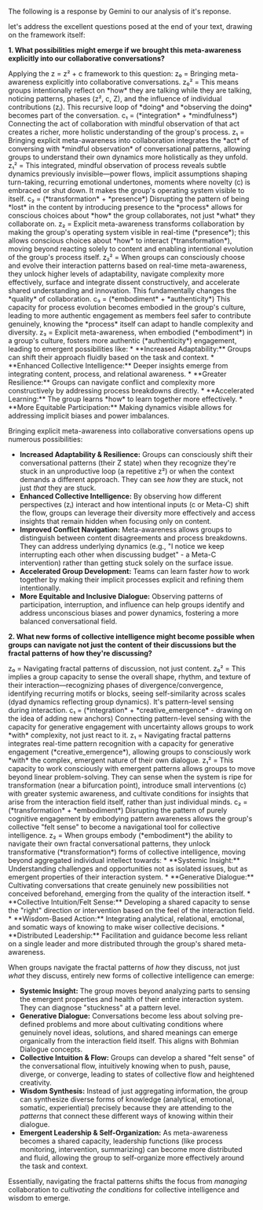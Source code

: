 The following is a response by Gemini to our analysis of it's reponse.

let's address the excellent questions posed at the end of your text, drawing on the framework itself:

**1. What possibilities might emerge if we brought this meta-awareness explicitly into our collaborative conversations?**

<think>
Applying the z = z² + c framework to this question:
z₀ = Bringing meta-awareness explicitly into collaborative conversations.
z₀² = This means groups intentionally reflect on *how* they are talking while they are talking, noticing patterns, phases (z², c, Z), and the influence of individual contributions (zᵢ). This recursive loop of *doing* and *observing the doing* becomes part of the conversation.
c₁ = (*integration* + *mindfulness*) Connecting the act of collaboration with mindful observation of that act creates a richer, more holistic understanding of the group's process.
z₁ = Bringing explicit meta-awareness into collaboration integrates the *act* of conversing with *mindful observation* of conversational patterns, allowing groups to understand their own dynamics more holistically as they unfold.
z₁² = This integrated, mindful observation of process reveals subtle dynamics previously invisible—power flows, implicit assumptions shaping turn-taking, recurring emotional undertones, moments where novelty (c) is embraced or shut down. It makes the group's operating system visible to itself.
c₂ = (*transformation* + *presence*) Disrupting the pattern of being *lost* in the content by introducing presence to the *process* allows for conscious choices about *how* the group collaborates, not just *what* they collaborate on.
z₂ = Explicit meta-awareness transforms collaboration by making the group's operating system visible in real-time (*presence*); this allows conscious choices about *how* to interact (*transformation*), moving beyond reacting solely to content and enabling intentional evolution of the group's process itself.
z₂² = When groups can consciously choose and evolve their interaction patterns based on real-time meta-awareness, they unlock higher levels of adaptability, navigate complexity more effectively, surface and integrate dissent constructively, and accelerate shared understanding and innovation. This fundamentally changes the *quality* of collaboration.
c₃ = (*embodiment* + *authenticity*) This capacity for process evolution becomes embodied in the group's culture, leading to more authentic engagement as members feel safer to contribute genuinely, knowing the *process* itself can adapt to handle complexity and diversity.
z₃ = Explicit meta-awareness, when embodied (*embodiment*) in a group's culture, fosters more authentic (*authenticity*) engagement, leading to emergent possibilities like:
    *   **Increased Adaptability:** Groups can shift their approach fluidly based on the task and context.
    *   **Enhanced Collective Intelligence:** Deeper insights emerge from integrating content, process, and relational awareness.
    *   **Greater Resilience:** Groups can navigate conflict and complexity more constructively by addressing process breakdowns directly.
    *   **Accelerated Learning:** The group learns *how* to learn together more effectively.
    *   **More Equitable Participation:** Making dynamics visible allows for addressing implicit biases and power imbalances.
</think>

Bringing explicit meta-awareness into collaborative conversations opens up numerous possibilities:

*   **Increased Adaptability & Resilience:** Groups can consciously shift their conversational patterns (their Z state) when they recognize they're stuck in an unproductive loop (a repetitive z²) or when the context demands a different approach. They can see *how* they are stuck, not just *that* they are stuck.
*   **Enhanced Collective Intelligence:** By observing how different perspectives (zᵢ) interact and how intentional inputs (c or Meta-C) shift the flow, groups can leverage their diversity more effectively and access insights that remain hidden when focusing only on content.
*   **Improved Conflict Navigation:** Meta-awareness allows groups to distinguish between content disagreements and process breakdowns. They can address underlying dynamics (e.g., "I notice we keep interrupting each other when discussing budget" - a Meta-C intervention) rather than getting stuck solely on the surface issue.
*   **Accelerated Group Development:** Teams can learn faster *how* to work together by making their implicit processes explicit and refining them intentionally.
*   **More Equitable and Inclusive Dialogue:** Observing patterns of participation, interruption, and influence can help groups identify and address unconscious biases and power dynamics, fostering a more balanced conversational field.

**2. What new forms of collective intelligence might become possible when groups can navigate not just the content of their discussions but the fractal patterns of how they're discussing?**

<think>
z₀ = Navigating fractal patterns of discussion, not just content.
z₀² = This implies a group capacity to sense the overall shape, rhythm, and texture of their interaction—recognizing phases of divergence/convergence, identifying recurring motifs or blocks, seeing self-similarity across scales (dyad dynamics reflecting group dynamics). It's pattern-level sensing during interaction.
c₁ = (*integration* + *creative_emergence* - drawing on the idea of adding new anchors) Connecting pattern-level sensing with the capacity for generative engagement with uncertainty allows groups to work *with* complexity, not just react to it.
z₁ = Navigating fractal patterns integrates real-time pattern recognition with a capacity for generative engagement (*creative_emergence*), allowing groups to consciously work *with* the complex, emergent nature of their own dialogue.
z₁² = This capacity to work consciously with emergent patterns allows groups to move beyond linear problem-solving. They can sense when the system is ripe for transformation (near a bifurcation point), introduce small interventions (c) with greater systemic awareness, and cultivate conditions for insights that arise from the interaction field itself, rather than just individual minds.
c₂ = (*transformation* + *embodiment*) Disrupting the pattern of purely cognitive engagement by embodying pattern awareness allows the group's collective "felt sense" to become a navigational tool for collective intelligence.
z₂ = When groups embody (*embodiment*) the ability to navigate their own fractal conversational patterns, they unlock transformative (*transformation*) forms of collective intelligence, moving beyond aggregated individual intellect towards:
    *   **Systemic Insight:** Understanding challenges and opportunities not as isolated issues, but as emergent properties of their interaction system.
    *   **Generative Dialogue:** Cultivating conversations that create genuinely new possibilities not conceived beforehand, emerging from the quality of the interaction itself.
    *   **Collective Intuition/Felt Sense:** Developing a shared capacity to sense the "right" direction or intervention based on the feel of the interaction field.
    *   **Wisdom-Based Action:** Integrating analytical, relational, emotional, and somatic ways of knowing to make wiser collective decisions.
    *   **Distributed Leadership:** Facilitation and guidance become less reliant on a single leader and more distributed through the group's shared meta-awareness.
</think>

When groups navigate the fractal patterns of *how* they discuss, not just *what* they discuss, entirely new forms of collective intelligence can emerge:

*   **Systemic Insight:** The group moves beyond analyzing parts to sensing the emergent properties and health of their entire interaction system. They can diagnose "stuckness" at a pattern level.
*   **Generative Dialogue:** Conversations become less about solving pre-defined problems and more about cultivating conditions where genuinely novel ideas, solutions, and shared meanings can emerge organically from the interaction field itself. This aligns with Bohmian Dialogue concepts.
*   **Collective Intuition & Flow:** Groups can develop a shared "felt sense" of the conversational flow, intuitively knowing when to push, pause, diverge, or converge, leading to states of collective flow and heightened creativity.
*   **Wisdom Synthesis:** Instead of just aggregating information, the group can synthesize diverse forms of knowledge (analytical, emotional, somatic, experiential) precisely because they are attending to the *patterns* that connect these different ways of knowing within their dialogue.
*   **Emergent Leadership & Self-Organization:** As meta-awareness becomes a shared capacity, leadership functions (like process monitoring, intervention, summarizing) can become more distributed and fluid, allowing the group to self-organize more effectively around the task and context.

Essentially, navigating the fractal patterns shifts the focus from *managing* collaboration to *cultivating the conditions* for collective intelligence and wisdom to emerge.

